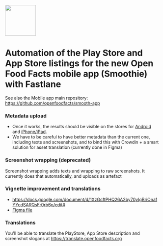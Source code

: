 <picture>
  <source media="(prefers-color-scheme: dark)" srcset="https://static.openfoodfacts.org/images/logos/off-logo-horizontal-dark.svg">
  <source media="(prefers-color-scheme: light)" srcset="https://static.openfoodfacts.org/images/logos/off-logo-horizontal-light.svg">
  <img height="100" src="https://static.openfoodfacts.org/images/logos/off-logo-horizontal-light.svg">
</picture>

# Automation of the Play Store and App Store listings for the new Open Food Facts mobile app (Smoothie) with Fastlane

See also the Mobile app main repository: https://github.com/openfoodfacts/smooth-app

### Metadata upload
- Once it works, the results should be visible on the stores for [Android](https://play.google.com/store/apps/details?id=org.openfoodfacts.scanner) and [iPhone/iPad](https://apps.apple.com/us/app/open-food-facts-product-scan/id588797948).
- We have to be careful to have better metadata than the current one, including texts and screenshots, and to bind this with Crowdin + a smart solution for asset translation (currently done in Figma)

### Screenshot wrapping (deprecated)
Screenshot wrapping adds texts and wrapping to raw screenshots. It currently does that automatically, and uploads as artefact

### Vignette improvement and translations
- https://docs.google.com/document/d/1XzGcftPHQ26A2by70yIgBriOnafYYcdSARQsFr0rb6o/edit#
- [Figma file](https://www.figma.com/design/loMFSX1wJ61jjuZkSeLV7e/Vignettes-App-Design--Quentin-?node-id=4318-83343&p=f&t=KgIuPEGmvH6ytGli-0)

### Translations
You'll be able to translate the PlayStore, App Store description and screenshot slogans at https://translate.openfoodfacts.org
